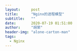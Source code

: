 ```yaml
---
layout:     post
title:      "Nginx的进程模型"
subtitle:   ""
date:       2020-07-19 01:51:00
author:     "胡荣"
header-img: "alone-carton-man"
tags:
  - Nginx
---
```


[1]: https://mp.weixin.qq.com/s?__biz=MzIwNjQ5MDk3NA==&mid=2247491624&idx=1&sn=fc430ff6bc1705f510d333f8a3aafd99&chksm=97227c19a055f50f320c44dbb7f34b056de9ff5fca3035860903bbe587a6a8c07c6c1bdeb6e9&mpshare=1&scene=1&srcid=0718vMbuNTLQ80DYMocCjWer&sharer_sharetime=1595071850676&sharer_shareid=c59a9191ed218a7db7c8ead66327320c&key=56c1a4d5743468c9bc178aa03ee033dfbd8890d322e497739d8ad2fec210527cf64b59c60a4a58cb5e206461221f3b649c95b7d5177c4ed47d04393bd6fbb17b558d2b6bfd69f96f170bb17d767b8e3e&ascene=1&uin=MTU0ODg2MzcyOA%3D%3D&devicetype=Windows+10+x64&version=62090529&lang=zh_CN&exportkey=AY5so8wnopLvs0PLO4Dj3FE%3D&pass_ticket=xTWj5eTYNb0gYTcqljS4o6kMe7nMM2Y%2BTBw3Q8nnv70cK9SrmsyhLxL7STZX5B2g